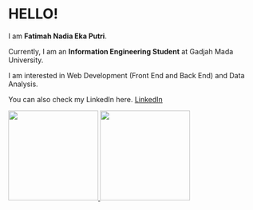 # HELLO! 
 
I am **Fatimah Nadia Eka Putri**.<br>
 
Currently, I am an **Information Engineering Student** at Gadjah Mada University.<br>
 
I am interested in Web Development (Front End and Back End) and Data Analysis.<br>
 
You can also check my LinkedIn here. [LinkedIn](https://www.linkedin.com/in/fatimah-nadia-eka-putri-251484246/)
 
<p align="left">
<a href="https://github.com/fatimahnadiaekaputri">
  <img height="180em" src="https://github-readme-stats-eight-theta.vercel.app/api?username=fatimahnadiaekaputri&show_icons=true&theme=algolia&include_all_commits=true&count_private=true"/>
  <img height="180em" src="https://github-readme-stats-eight-theta.vercel.app/api/top-langs/?username=fatimahnadiaekaputri&layout=compact&theme=algolia&count_private=true"/>
</a>
</p>
